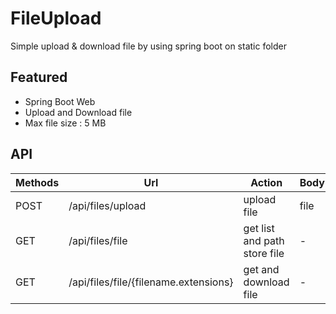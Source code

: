 # FileUpload
Simple upload & download file by using spring boot on static folder

## Featured
- Spring Boot Web
- Upload and Download file
- Max file size : 5 MB

## API
Methods | Url | Action | Body |
--- | --- | --- | --- |
| POST | /api/files/upload | upload file | file |
| GET | /api/files/file | get list and path store file | - |
| GET | /api/files/file/{filename.extensions} | get and download file | - |
